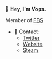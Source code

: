__👋 Hey, I'm Vops.__

Member of [FBS](https://twitter.com/FBScollective "FuckBeingSad")

- 📱 Contact:
  - [Twitter](https://twitter.com/vopswtf "vopswtf")
  - [Website](https://vops.cc "vops.cc")
  - [Steam](https://steamcommunity.com/id/itsvops/ "itsvops")
